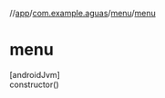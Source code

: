 //[app](../../../index.md)/[com.example.aguas](../index.md)/[menu](index.md)/[menu](menu.md)

# menu

[androidJvm]\
constructor()
